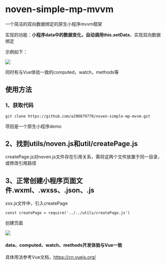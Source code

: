 # noven-simple-mp-mvvm
一个简洁的双向数据绑定的原生小程序mvvm框架



实现的功能：**小程序data中的数据变化，自动调用this.setData**，实现双向数据绑定

示例如下：

![](/Users/luowen/Desktop/1555583474308.gif)



同时有与Vue体验一致的computed，watch，methods等



## 使用方法

### 1、获取代码

`git clone https://github.com/a290079770/noven-simple-mp-mvvm.git`

项目是一个原生小程序demo



## 2、找到utils/noven.js和util/createPage.js

createPage.js对noven.js文件存在引用关系，需将这两个文件放置于同一目录，或修改引用路径



## 3、正常创建小程序页面文件.wxml、.wxss、.json、.js

xxx.js文件中，引入createPage

`const createPage = require('../../utils/createPage.js')`

创建页面

![](/Users/luowen/Desktop/1.png)



#### data、computed、watch、methods开发体验与Vue一致

具体用法参考Vue文档，<https://cn.vuejs.org/>

